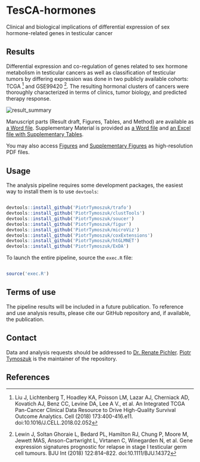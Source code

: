 # TesCA-hormones
Clinical and biological implications of differential expression of sex hormone-related genes in testicular cancer

## Results

Differential expression and co-regulation of genes related to sex hormone metabolism in testicular cancers as well as classification of testicular tumors by differing expression was done in two publicly available cohorts: TCGA [^1] and GSE99420 [^2]. 
The resulting hormonal clusters of cancers were thoroughly characterized in terms of clinics, tumor biology, and predicted therapy response.

![result_summary](https://github.com/PiotrTymoszuk/TesCA-hormones/assets/80723424/55cedc63-5b12-4576-a563-3068fc1bf314)


Manuscript parts (Result draft, Figures, Tables, and Method) are available as [a Word file](https://github.com/PiotrTymoszuk/TesCA-hormones/blob/main/paper/figures_tables_methods.docx).
Supplementary Material is provided as [a Word file](https://github.com/PiotrTymoszuk/TesCA-hormones/blob/main/paper/supplementary_material.docx) and [an Excel file with Supplementary Tables](https://github.com/PiotrTymoszuk/TesCA-hormones/blob/main/paper/supplementary_tables.xlsx).

You may also access [Figures](https://github.com/PiotrTymoszuk/TesCA-hormones/tree/main/paper/figures) and [Supplementary Figures](https://github.com/PiotrTymoszuk/TesCA-hormones/tree/main/paper/supplementary%20figures) as high-resolution PDF files.

## Usage

The analysis pipeline requires some development packages, the easiest way to install them is to use `devtools`:

```r

devtools::install_github('PiotrTymoszuk/trafo')
devtools::install_github('PiotrTymoszuk/clustTools')
devtools::install_github('PiotrTymoszuk/soucer')
devtools::install_github('PiotrTymoszuk/figur')
devtools::install_github('PiotrTymoszuk/microViz')
devtools::install_github('PiotrTymoszuk/coxExtensions')
devtools::install_github('PiotrTymoszuk/htGLMNET')
devtools::install_github('PiotrTymoszuk/ExDA')

```
To launch the entire pipeline, source the `exec.R` file:

```r

source('exec.R')

```

## Terms of use

The pipeline results will be included in a future publication. To reference and use analysis results, please cite our GitHub repository and, if available, the publication. 

## Contact

Data and analysis requests should be addressed to [Dr. Renate Pichler](mailto:renate.pichler@i-med.ac.at). [Piotr Tymoszuk](mailto:piotr.s.tymoszuk@gmail.com) is the maintainer of the repository.

## References

[^1]: Liu J, Lichtenberg T, Hoadley KA, Poisson LM, Lazar AJ, Cherniack AD, Kovatich AJ, Benz CC, Levine DA, Lee A V., et al. An Integrated TCGA Pan-Cancer Clinical Data Resource to Drive High-Quality Survival Outcome Analytics. Cell (2018) 173:400-416.e11. doi:10.1016/J.CELL.2018.02.052

[^2]: Lewin J, Soltan Ghoraie L, Bedard PL, Hamilton RJ, Chung P, Moore M, Jewett MAS, Anson-Cartwright L, Virtanen C, Winegarden N, et al. Gene expression signatures prognostic for relapse in stage I testicular germ cell tumours. BJU Int (2018) 122:814–822. doi:10.1111/BJU.14372
